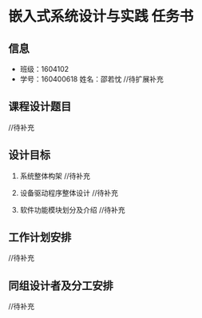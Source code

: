 # 嵌入式系统设计与实践 任务书

## 信息

- 班级：1604102
- 学号：160400618 姓名：邵若忱
//待扩展补充

## 课程设计题目

//待补充

## 设计目标

1. 系统整体构架
//待补充

2. 设备驱动程序整体设计
//待补充

3. 软件功能模块划分及介绍
//待补充

## 工作计划安排

//待补充

## 同组设计者及分工安排

//待补充